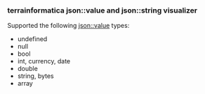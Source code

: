 ### terrainformatica json::value and json::string visualizer

Supported the following [json::value](http://terrainformatica.com/forums/topic.php?id=670) types:

* undefined
* null
* bool
* int, currency, date
* double
* string, bytes
* array

